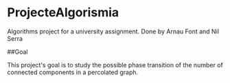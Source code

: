 # ProjecteAlgorismia
Algorithms project for a university assignment.
Done by Arnau Font and Nil Serra

##Goal

This project's goal is to study the possible phase transition of the number of connected components in a percolated graph.
